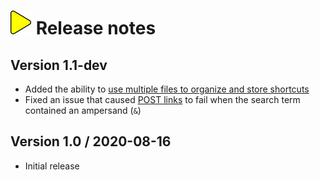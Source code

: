 # ![](img/arrow.svg) Release notes

## Version 1.1-dev

- Added the ability to [use multiple files to organize and store shortcuts](loading-separate-files.md)
- Fixed an issue that caused [POST links](post-links.md) to fail when the search term contained an ampersand (`&`)

## Version 1.0 / 2020-08-16

- Initial release
